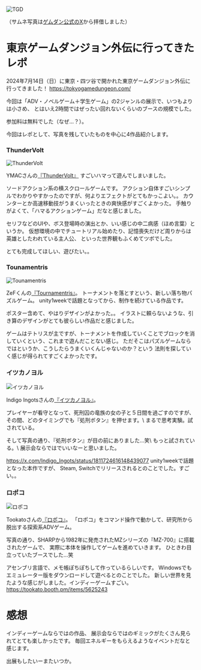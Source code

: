![TGD](/images/2024071401/dangeon.jpg)

（サムネ写真は[ゲムダン公式のX](https://x.com/TG_Dungeon/status/1812328283964649668)から拝借しました）

# 東京ゲームダンジョン外伝に行ってきたレポ

2024年7月14日（日）に東京・四ツ谷で開かれた東京ゲームダンジョン外伝に行ってきました！
https://tokyogamedungeon.com/

今回は「ADV・ノベルゲーム＋学生ゲーム」の2ジャンルの展示で、いつもよりは小さめ、
とはいえ2時間ではぜったい回れないくらいのブースの規模でした。

参加料は無料でした（なぜ...？）。

今回はレポとして、写真を残していたものを中心に4作品紹介します。

### ThunderVolt

![ThunderVolt](/images/2024071401/ymac.jpg)

YMACさんの[『ThunderVolt』](https://x.com/YMAC_STICK/status/1812112168005054597)
すごいハマって遊んでしまいました。

ソードアクション系の横スクロールゲームです。
アクション自体すごいシンプルでわかりやすかったのですが、何よりエフェクトがとてもかっこよい。。
カウンターとか高速移動技がうまくいったときの爽快感がすごくよかった。
手触りがよくて、「ハマるアクションゲーム」だなと感じました。

セリフなどのUIや、ボス登場時の演出とか、いい感じの中二病感（ほめ言葉）というか。
仮想環境の中でチュートリアル始めたり、記憶喪失だけど周りからは英雄としたわれている主人公、
といった世界観もふくめてツボでした。

とても完成してほしい、遊びたい。。

### Tounamentris

![Tounamentris](/images/2024071401/zef.jpg)

ZeFくんの[『Tournamentris』](https://x.com/ZeF_games/status/1812350660182192141)。
トーナメントを落とすという、新しい落ち物パズルゲーム。
unity1weekで話題となってから、制作を続けている作品です。

ポスター含めて、やはりデザインがよかった。。
イラストに頼らないような、引き算のデザインがとても彼らしい作品だと感じました。

ゲームはテトリスが主ですが、トーナメントを作成していくことでブロックを消していくという、これまで遊んだことない感じ。
ただそこはパズルゲームならではというか、こうしたらうまくいくんじゃないのか？という
法則を探していく感じが得られてすごくよかったです。

### イツカノヨル

![イツカノヨル](/images/2024071401/indigo.jpg)

Indigo Ingotsさんの[『イツカノヨル』](https://x.com/Indigo_Ingots/status/1812324532423909506)。

プレイヤーが看守となって、死刑囚の竜族の女の子と５日間を過ごすのですが、
その間、どのタイミングでも『処刑ボタン』を押せます。\\
まるで思考実験。試されている。

そして写真の通り、『処刑ボタン』が目の前にありました...笑\\
もっと試されている。\\
展示会ならではでいいなーと思いました。

https://x.com/Indigo_Ingots/status/1811724616148439077
unity1weekで話題となった本作ですが、
Steam, Switchでリリースされるとのことでした。すごい。。

### ロポコ

![ロポコ](/images/2024071401/ropoco.jpg)

Tookatoさんの[『ロポコ』](https://x.com/Tookato_P/status/1812308411415183397)。
「ロポコ」をコマンド操作で動かして、研究所から脱出する探索系ADVゲーム。

写真の通り、SHARPから1982年に発売されたMZシリーズの『MZ-700』に搭載されたゲームで、
実際に本体を操作してゲームを進めていきます。
ひときわ目立っていたブースでした...笑

アセンブリ言語で、メモ帳ぽちぽちして作っているらしいです。
Windowsでもエミュレーター版をダウンロードして遊べるとのことでした。
新しい世界を見たような感じがしました。インディーゲームすごい。
https://tookato.booth.pm/items/5625243

# 感想
インディーゲームならではの作品、
展示会ならではのギミックがたくさん見られてとても楽しかったです。
毎回エネルギーをもらえるようなイベントだなと感じます。

出展もしたいーまたいつか。



